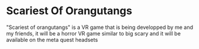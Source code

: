 # Scariest Of Orangutangs
"Scariest of orangutangs" is a VR game that is being developped by me and my friends, it will be a horror VR game similar to big scary and it will be available on the meta quest headsets
